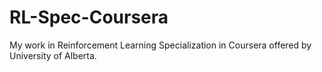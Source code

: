 # RL-Spec-Coursera
My work in Reinforcement Learning Specialization in Coursera offered by University of Alberta.
